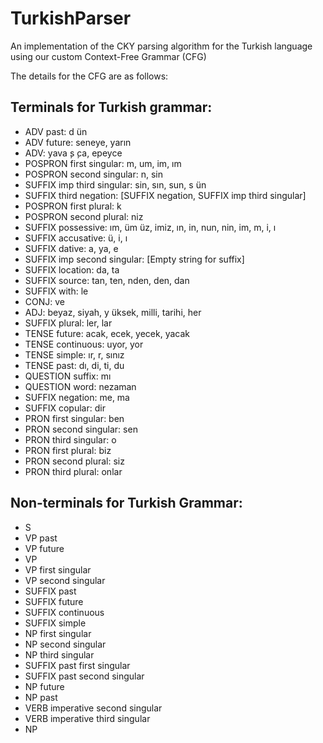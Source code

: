 # TurkishParser
An implementation of the CKY parsing algorithm for the Turkish language using our custom Context-Free Grammar (CFG)

The details for the CFG are as follows: 
## Terminals for Turkish grammar:
- ADV past: d ̈un
- ADV future: seneye, yarın
- ADV: yava ̧s ̧ca, epeyce
- POSPRON first singular: m, um, im, ım
- POSPRON second singular: n, sin
- SUFFIX imp third singular: sin, sın, sun, s ̈un
- SUFFIX third negation: [SUFFIX negation, SUFFIX imp third singular]
- POSPRON first plural: k
- POSPRON second plural: niz
- SUFFIX possessive: ım,  ̈um ̈uz, imiz, ın, in, nun, nin, im, m, i, ı
- SUFFIX accusative:  ̈u, i, ı
- SUFFIX dative: a, ya, e
- SUFFIX imp second singular: [Empty string for suffix]
- SUFFIX location: da, ta
- SUFFIX source: tan, ten, nden, den, dan
- SUFFIX with: le
- CONJ: ve
- ADJ: beyaz, siyah, y ̈uksek, milli, tarihi, her
- SUFFIX plural: ler, lar
- TENSE future: acak, ecek, yecek, yacak
- TENSE continuous: uyor, yor
- TENSE simple: ır, r, sınız
- TENSE past: dı, di, ti, du
- QUESTION suffix: mı
- QUESTION word: nezaman
- SUFFIX negation: me, ma
- SUFFIX copular: dir
- PRON first singular: ben
- PRON second singular: sen
- PRON third singular: o
- PRON first plural: biz
- PRON second plural: siz
- PRON third plural: onlar

## Non-terminals for Turkish Grammar:
- S
- VP past
- VP future
- VP
- VP first singular
- VP second singular
- SUFFIX past
- SUFFIX future
- SUFFIX continuous
- SUFFIX simple
- NP first singular
- NP second singular
- NP third singular
- SUFFIX past first singular
- SUFFIX past second singular
- NP future
- NP past
- VERB imperative second singular
- VERB imperative third singular
- NP